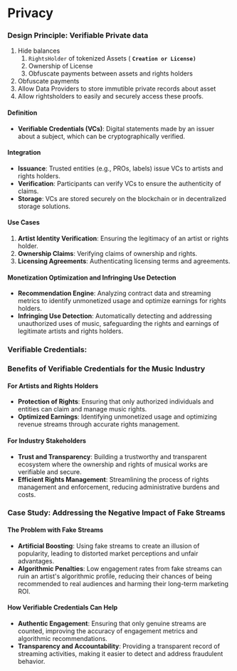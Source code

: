 # Privacy

### Design Principle: Verifiable Private data

1. Hide balances
   1. `RightsHolder` of tokenized Assets ( **`Creation or License)`**
   2. Ownership of License&#x20;
   3. Obfuscate payments between assets and rights holders
2. Obfuscate payments
3. Allow Data Providers to store immutible private records about asset
4. Allow rightsholders to easily and securely access these proofs.

#### Definition

* **Verifiable Credentials (VCs)**: Digital statements made by an issuer about a subject, which can be cryptographically verified.

#### Integration

* **Issuance**: Trusted entities (e.g., PROs, labels) issue VCs to artists and rights holders.
* **Verification**: Participants can verify VCs to ensure the authenticity of claims.
* **Storage**: VCs are stored securely on the blockchain or in decentralized storage solutions.

#### Use Cases

1. **Artist Identity Verification**: Ensuring the legitimacy of an artist or rights holder.
2. **Ownership Claims**: Verifying claims of ownership and rights.
3. **Licensing Agreements**: Authenticating licensing terms and agreements.





























#### Monetization Optimization and Infringing Use Detection

* **Recommendation Engine**: Analyzing contract data and streaming metrics to identify unmonetized usage and optimize earnings for rights holders.
* **Infringing Use Detection**: Automatically detecting and addressing unauthorized uses of music, safeguarding the rights and earnings of legitimate artists and rights holders.

### Verifiable Credentials:

### Benefits of Verifiable Credentials for the Music Industry

#### For Artists and Rights Holders

* **Protection of Rights**: Ensuring that only authorized individuals and entities can claim and manage music rights.
* **Optimized Earnings**: Identifying unmonetized usage and optimizing revenue streams through accurate rights management.

#### For Industry Stakeholders

* **Trust and Transparency**: Building a trustworthy and transparent ecosystem where the ownership and rights of musical works are verifiable and secure.
* **Efficient Rights Management**: Streamlining the process of rights management and enforcement, reducing administrative burdens and costs.

### Case Study: Addressing the Negative Impact of Fake Streams

#### The Problem with Fake Streams

* **Artificial Boosting**: Using fake streams to create an illusion of popularity, leading to distorted market perceptions and unfair advantages.
* **Algorithmic Penalties**: Low engagement rates from fake streams can ruin an artist's algorithmic profile, reducing their chances of being recommended to real audiences and harming their long-term marketing ROI.

#### How Verifiable Credentials Can Help

* **Authentic Engagement**: Ensuring that only genuine streams are counted, improving the accuracy of engagement metrics and algorithmic recommendations.
* **Transparency and Accountability**: Providing a transparent record of streaming activities, making it easier to detect and address fraudulent behavior.
